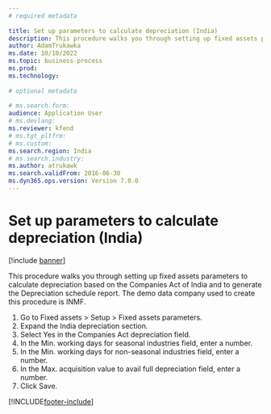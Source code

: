 ```yaml
--- 
# required metadata 
 
title: Set up parameters to calculate depreciation (India)
description: This procedure walks you through setting up fixed assets parameters to calculate depreciation based on the Companies Act of India and to generate the Depreciation schedule report. 
author: AdamTrukawka
ms.date: 10/10/2022
ms.topic: business-process 
ms.prod:  
ms.technology:  
 
# optional metadata 
 
# ms.search.form:   
audience: Application User 
# ms.devlang:  
ms.reviewer: kfend
# ms.tgt_pltfrm:  
# ms.custom:  
ms.search.region: India
# ms.search.industry: 
ms.author: atrukawk
ms.search.validFrom: 2016-06-30 
ms.dyn365.ops.version: Version 7.0.0 
---
```

# Set up parameters to calculate depreciation (India)

[!include [banner](../../includes/banner.md)]

This procedure walks you through setting up fixed assets parameters to calculate depreciation based on the Companies Act of India and to generate the Depreciation schedule report. The demo data company used to create this procedure is INMF.

1. Go to Fixed assets > Setup > Fixed assets parameters.
2. Expand the India depreciation section.
3. Select Yes in the Companies Act depreciation field.
4. In the Min. working days for seasonal industries field, enter a number.
5. In the Min. working days for non-seasonal industries field, enter a number.
6. In the Max. acquisition value to avail full depreciation field, enter a number.
7. Click Save.



[!INCLUDE[footer-include](../../../includes/footer-banner.md)]
